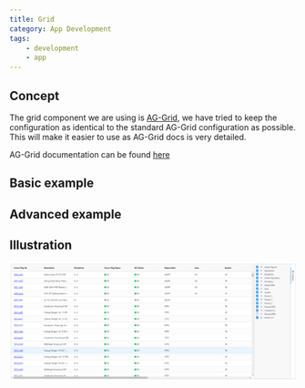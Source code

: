 ```yaml
---
title: Grid
category: App Development
tags:
    - development
    - app
---
```


## Concept

The grid component we are using is [AG-Grid](https://www.ag-grid.com/), we have tried to keep the configuration as identical to the standard AG-Grid configuration as possible. This will make it easier to use as AG-Grid docs is very detailed.

AG-Grid documentation can be found [here](https://www.ag-grid.com/react-data-grid/)

## Basic example

## Advanced example

## Illustration

![Alt text](./gridIllustration.png 'Illustration')
